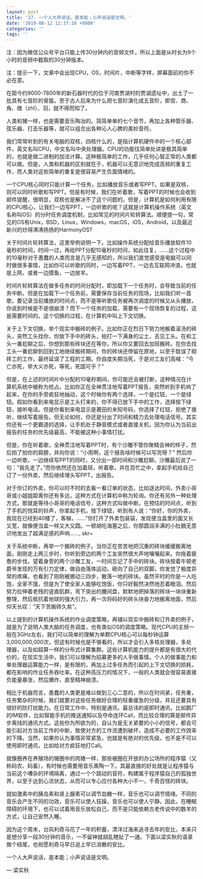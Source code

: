 ```yaml
---
layout: post
title: '27. 一个人大声说话，是本能；小声说话是文明。'
date: '2019-08-12 12:37:16 +0800'
categories: ''
tags: ''
---
```


注：因为微信公众号平台只能上传30分钟内的音频文件，所以上面是从时长为9个小时的音频中截取的30分钟版本。



注：提示一下，文章中会出现CPU，OS，时间片，中断等字样，屏幕面前的你不必在意。



在距今约9000-7800年的新石器时代的位于河南贾湖村的贾湖遗址中，出土了一批具有七音阶的骨笛。至于古人后来为什么把七音阶演化成五音阶，即宫、商、角、徴（zhǐ）、羽，就不得而知了。



人类和猪一样，也是需要音乐陶冶的。简简单单的七个音节，再加上各种管乐器、弦乐器、打击乐器等，就可以组合出各种沁人心脾的美妙音符。



我们常常听到的有关电脑的双核，四核什么的，是指计算机硬件中的一个核心部件，英文名叫CPU，中文名叫中央处理器。CPU的功能往简单处讲是极其简单的，也就是做二进制的加法计算。这种极简单的工作，几乎任何心智正常的人类都可以做。但是，人类和机器的区别就在于，机器可以无意识地完成高频的重复工作，而人类对这些简单的重复是很容易产生负面情绪的。



一个CPU核心同时只能计算一个任务，比如播放音乐或者写PPT。如果是双核，则可以同时听歌和写PPT。但是有时候，我们在听着歌，写着PPT的时候也会收到邮件提醒，很明显，双核也是解决不了这个问题的。但是，计算机是如何利用有限的CPU核心，让我们一边写PPT，一边听歌的呢？这就是计算机操作系统（英文名称叫OS）的分时任务调度机制，比如常见的时间片轮转算法。顺便提一句，常见的OS有Unix，BSD，Linux，Windows，macOS，iOS，Android，以及最近新兴的炒得沸沸扬扬的HarmonyOS?



关于时间片轮转算法，这里举例说明一下。比如操作系统分配给音乐播放软件10毫秒的时间，时间一过，再给PPT分配10毫秒的时间，如此往复，……这个过程中的10毫秒对于愚蠢的人类而言是几乎无感知的，所以我们直觉感受是电脑可以同时做很多事情，比如你可以听歌的同时，一边写着PPT，一边去互联网冲浪，也就是上网，或者一边摸鱼，一边放羊。



时间片轮转算法在做多任务的时间分配时，即加载下一个任务时，会导致当前的任务中断。但是在加载下一个任务前，需要保存当前任务的现场，比如我们听一首歌，要记录当前播放的时间点，而不是等听歌任务被再次调度的时候又从头播放，你说到时候是不是很崩溃？而下一个任务的加载，需要有一个现场恢复的过程，这是需要时间的。这个切换的过程，在计算机中叫上下文切换。



关于上下文切换，举个现实中搬砖的例子。比如你正在烈日下努力地搬着滚汤的砖头，突然工头找你，你放下手中的砖头，拍打一下满身的尘土，去见工头。在和工头一番尬聊之后，你想到那些砖块还在等你，所以你又要回去加班搬砖。在你去找工头一番尬聊到回到工地继续搬砖期间，你的砖块还停留在原地，以至于耽误了砌砖工的工作，最终延误了工程的工期。你自度失期当死，于是对工友们高喊：“今亡亦死，举大义亦死，等死，死国可乎？”



但是，在上述的时间片中分配的10毫秒期间，你可能还会被打断，这种情况在计算机系统中被称为抢占。比如你正在全神贯注地写着PPT报告，突然听到手机响了起来，在你的手旁疯狂地抽动，这个时候你有两个选择，一个是红钮，一个是绿钮。假如你看到来电显示是工头打来的，你不得已放下手中的工作，选择按下绿钮，接听电话。但是你看到来电显示是莆田的未知号码，你选择了红钮，拒绝了接听，继续写着报告。但无论如何，你还是分出了时间和精力去处理电话信号。其实你还有一个更霸道的选择，让手机处于静音模式或者直接关机，因为你认为当前出报告的任务的优先级最高，不能被这种小事情打扰。



但是，你在听着歌，全神贯注地写着PPT时，有个沙雕不管你聚精会神的样子，然后拍了拍你的肩膀，并向你说：“小雨啊，这个报告啥时候可以写完呀？” 然后你一边听歌，一边继续写PPT的同时，又分出一部时间和沙雕尬聊。沙雕最后说了一句：“我先走了。”而你依然还在加着班，听着歌，并在百忙之中，拿起手机给自己订了一份外卖，然后继续埋头写PPT，出报告。



对于你订的外卖，你可以时不时的去看一看订单的状态，比如送达时间，外卖小哥哥或小姐姐距离你还有多远，这种方式在计算机中称为轮询。你还有另外一种处理方式，那就是等待小哥哥的电话信号，这种方式叫做中断。在预估的时间点，听到了手机的悦耳的铃声，你拿起手机，按下绿钮，听到有人说：“你好，你的外卖，我现在已经到40楼了，客梯，……”你打开了外卖包装袋，发现便当盒里的面又长又宽，就像便当盒一样又大又圆。一顿胡吃海塞之后，你那圆润丰满的小肚腩无意识地发出了超满足感的声响……, skr~



关于系统中断，再举一个搬砖的例子。当你正在苦苦地把沉重的砖块缓缓搬离地面，刚刚走上两三步时，你听到旁边的两个工友突然很大声地嚷嚷起来。你拖着疲惫的步伐，望着身旁的两个沙雕工友，一时间忘记了手中的砖块。砖块按着牛顿老爵爷发现的万有引力定律，做自由落体运动，砸向了自己的双脚。你发觉了极度异常的疼痛，也看到了刚刚被挪动三四步，散落一地的砖块。虽然平时的你是一人吃饱，全家不饿，但是为了使全家人能够吃饱饭，你只好毅然决然地忍着眼泪。然后努力拉伸着老残的竖直肌群，弯下突出的腰间盘，默默地把掉落的砖块一块块重新整理，然后抵抗着地球的强大引力，再一次将码好的砖头块奋力地搬离地面，然后仰天长叹：“天下苦搬砖久矣”。



以上提到的计算机操作系统的作业调度策略，再辅以现实中搬砖和订外卖的例子，就是为了说明人类大脑的任务调度，也有类似OS的调度策略。现代CPU的主频一般在3GHz左右，我们可以简单的理解为单颗CPU核心可以每秒钟运算3,000,000,000次，但这有时候也是不够看的，所以才会引入多核处理器，多处理器，以及如超算一样的分布式计算集群。这些计算机能力的提升都是有很大的代价的，在现实生活中，我们可以理解为招募更多的人手做事情。个人的做事能力和单处理器运算能力一样，是有限的，再加上过多任务而引起的上下文切换的损耗，都在影响的作业任务吞吐率。在这种高压力的情况下，一般的人类就会很容易直接负能量暴涨，然后爆炸，直至精神崩溃。



相比于机器而言，愚蠢的人类更是难以做到三心二意的，所以在时间紧，任务重，任务繁杂的时候，我们就要对这些任务做好合理的轻重缓急的分级，并且还要具有很好的防打扰能力。在日常工作中，特别是通讯，最忌讳的是即时通讯，比如鹅厂的IM软件，比如智能手机的推送通知以及夺命连环Call，而比较合理的算是邮件异步离线的通讯方式。这些你为所欲为的，自认为是无关紧要的小小的信号，都会可能引起对方当前工作的中断，致使对方的工作流遭到破坏，造成不必要的工作效率的下降。当然，如果你认为事情非常紧急，也就是有绝对的优先级，也不是不可以使用即时通讯，比如给对方疯狂地打Call。



就像圈养在养殖场的猪圈中的肉猪一样，那些被圈在开放的办公场所的程序猿（又称码农、码畜），有时候也需要用音乐熏陶一下。其最直接的好处就是让程序猿与当前这个嘈杂的环境隔离，通过一个个跳动的音符，构建属于程序猿自己的孤独世界，以至于达到心流状态，从而可以专心应付各种大小不一，千奇百怪的砖块。



就如激素中的胰岛素和肾上腺素可以调节血糖一样，音乐也可以调节情绪。不同的音乐会产生不同的功效，音乐可以使人狂躁，音乐也可以使人宁静。因此，在睡眠障碍的环境下，也可以试着用音乐放松自己，而不是只能依赖古老传说中的数羊的方式，让自己安然入睡。



因为这个周末，台风利奇马花了一年的积蓄，漂洋过海来追寻去年的安比，本来只是想分享一段30分钟的音乐，一不留神就胡乱瞎扯了一通。下面以梁实秋的语录做个结尾，也祝愿利奇马早日追上早已消散的安比。



一个人大声说话，是本能；小声说话是文明。

— 梁实秋
